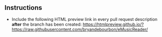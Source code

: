 Instructions
-----------
- Include the following HTML preview link in every pull request description **after** the branch has been created:
  https://htmlpreview.github.io/?https://raw.githubusercontent.com/bryandebourbon/eMusicReader/
